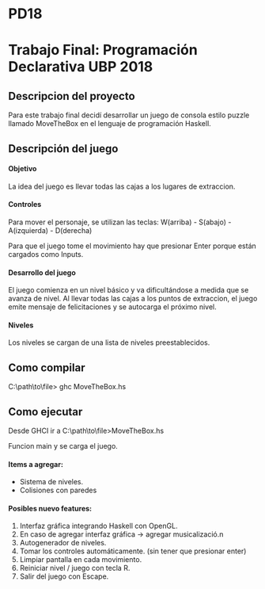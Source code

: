 # PD18
<h1>Trabajo Final: Programación Declarativa UBP 2018</h1>

<h2>Descripcion del proyecto </h2>
<p>Para este trabajo final decidí desarrollar un juego de consola estilo puzzle llamado MoveTheBox en el lenguaje de programación Haskell. </p>

<h2>Descripción del juego</h2>

<h4>Objetivo</h4>
<p>La idea del juego es llevar todas las cajas a los lugares de extraccion.</p>

<h4>Controles</h4>
<p>Para mover el personaje, se utilizan las teclas: W(arriba) - S(abajo) - A(izquierda) - D(derecha)</p>
<p>Para que el juego tome el movimiento hay que presionar Enter porque están cargados como Inputs.</p>

<h4>Desarrollo del juego</h4>
<p>El juego comienza en un nivel básico y va dificultándose a medida que se avanza de nivel. Al llevar todas las cajas a los puntos de extraccion, el juego emite mensaje de felicitaciones y se autocarga el próximo nivel.</p>

<h4>Niveles</h4>
<p>Los niveles se cargan de una lista de niveles preestablecidos.</p>

<h2>Como compilar</h2>

<p>C:\path\to\file> ghc MoveTheBox.hs <p>
  
<h2> Como ejecutar </h2>

<p> Desde GHCI ir a C:\path\to\file>MoveTheBox.hs <p>
<p> Funcion main y se carga el juego.</p>

<h4> Items a agregar: </h4>
<ul>
  <li> Sistema de niveles.</li>
  <li> Colisiones con paredes</li>
  
</ul>

<h4> Posibles nuevo features: </h4>
<ol>
  <li> Interfaz gráfica integrando Haskell con OpenGL.</li>
  <li> En caso de agregar interfaz gráfica -> agregar musicalizació.n</li>
  <li> Autogenerador de niveles.</li>
  <li> Tomar los controles automáticamente. (sin tener que presionar enter) </li>
  <li> Limpiar pantalla en cada movimiento. </li>
  <li> Reiniciar nivel / juego con tecla R.</li>
  <li> Salir del juego con Escape.</li>
<ol>
